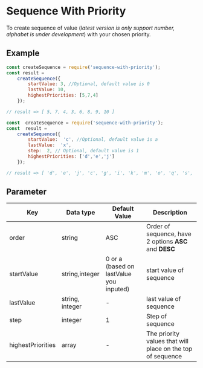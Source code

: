 # Sequence With Priority
To create sequence of value (*latest version is only support number, alphabet is under development*) with your chosen priority.


## Example
```js
const createSequence = require('sequence-with-priority');
const result = 
	createSequence({
		startValue: 3, //Optional, default value is 0
		lastValue: 10,
		highestPriorities: [5,7,4]
	});

// result => [ 5, 7, 4, 3, 6, 8, 9, 10 ]
```

```js
const  createSequence = require('sequence-with-priority');
const  result =
	createSequence({
		startValue:  'c', //Optional, default value is a
		lastValue:  'x',
		step:  2, // Optional, default value is 1
		highestPriorities: ['d','e','j']
	});

// result => [ 'd', 'e', 'j', 'c', 'g', 'i', 'k', 'm', 'o', 'q', 's', 'u', 'w', 'x' ]
```

## Parameter
|Key|Data type|Default Value|Description|
|--|--|--|--|
|order|string|ASC|Order of sequence, have 2 options **ASC** and **DESC**|
|startValue|string,integer|0 or a (based on lastValue you inputed)|start value of sequence
|lastValue|string, integer|-|last value of sequence|
|step|integer|1|Step of sequence|
|highestPriorities|array|-|The priority values that will place on the top of sequence|
